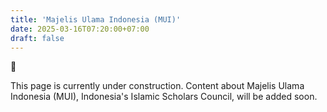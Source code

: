 ```yaml
---
title: 'Majelis Ulama Indonesia (MUI)'
date: 2025-03-16T07:20:00+07:00
draft: false
---
```


<aside>
🚧

This page is currently under construction. Content about Majelis Ulama Indonesia (MUI), Indonesia's Islamic Scholars Council, will be added soon.

</aside>

